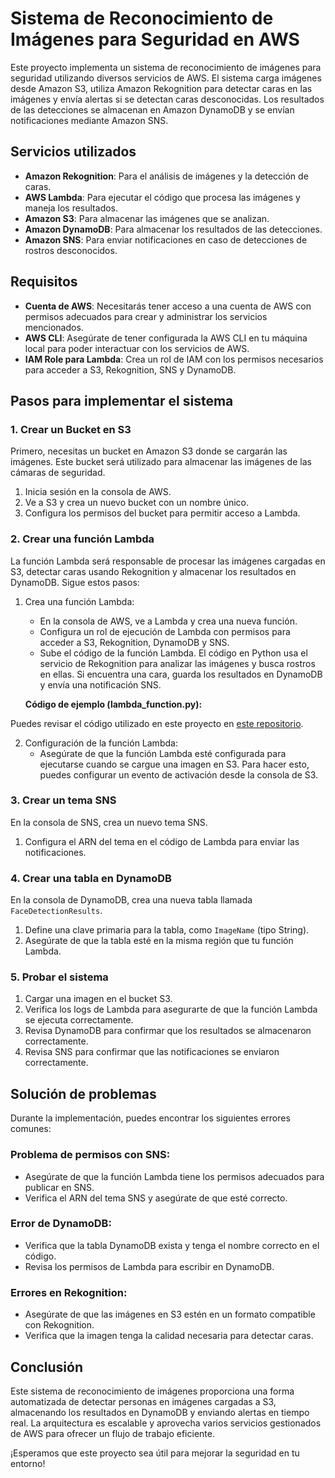 # Sistema de Reconocimiento de Imágenes para Seguridad en AWS

Este proyecto implementa un sistema de reconocimiento de imágenes para seguridad utilizando diversos servicios de AWS. El sistema carga imágenes desde Amazon S3, utiliza Amazon Rekognition para detectar caras en las imágenes y envía alertas si se detectan caras desconocidas. Los resultados de las detecciones se almacenan en Amazon DynamoDB y se envían notificaciones mediante Amazon SNS.

## Servicios utilizados

- **Amazon Rekognition**: Para el análisis de imágenes y la detección de caras.
- **AWS Lambda**: Para ejecutar el código que procesa las imágenes y maneja los resultados.
- **Amazon S3**: Para almacenar las imágenes que se analizan.
- **Amazon DynamoDB**: Para almacenar los resultados de las detecciones.
- **Amazon SNS**: Para enviar notificaciones en caso de detecciones de rostros desconocidos.

## Requisitos

- **Cuenta de AWS**: Necesitarás tener acceso a una cuenta de AWS con permisos adecuados para crear y administrar los servicios mencionados.
- **AWS CLI**: Asegúrate de tener configurada la AWS CLI en tu máquina local para poder interactuar con los servicios de AWS.
- **IAM Role para Lambda**: Crea un rol de IAM con los permisos necesarios para acceder a S3, Rekognition, SNS y DynamoDB.

## Pasos para implementar el sistema

### 1. Crear un Bucket en S3

Primero, necesitas un bucket en Amazon S3 donde se cargarán las imágenes. Este bucket será utilizado para almacenar las imágenes de las cámaras de seguridad.

1. Inicia sesión en la consola de AWS.
2. Ve a S3 y crea un nuevo bucket con un nombre único.
3. Configura los permisos del bucket para permitir acceso a Lambda.

### 2. Crear una función Lambda

La función Lambda será responsable de procesar las imágenes cargadas en S3, detectar caras usando Rekognition y almacenar los resultados en DynamoDB. Sigue estos pasos:

1. Crea una función Lambda:
   - En la consola de AWS, ve a Lambda y crea una nueva función.
   - Configura un rol de ejecución de Lambda con permisos para acceder a S3, Rekognition, DynamoDB y SNS.
   - Sube el código de la función Lambda. El código en Python usa el servicio de Rekognition para analizar las imágenes y busca rostros en ellas. Si encuentra una cara, guarda los resultados en DynamoDB y envía una notificación SNS.

   **Código de ejemplo (lambda_function.py):**
   
Puedes revisar el código utilizado en este proyecto en [este repositorio](https://github.com/username/proyecto1).

2. Configuración de la función Lambda:
   - Asegúrate de que la función Lambda esté configurada para ejecutarse cuando se cargue una imagen en S3. Para hacer esto, puedes configurar un evento de activación desde la consola de S3.

### 3. Crear un tema SNS

En la consola de SNS, crea un nuevo tema SNS.

1. Configura el ARN del tema en el código de Lambda para enviar las notificaciones.

### 4. Crear una tabla en DynamoDB

En la consola de DynamoDB, crea una nueva tabla llamada `FaceDetectionResults`.

1. Define una clave primaria para la tabla, como `ImageName` (tipo String).
2. Asegúrate de que la tabla esté en la misma región que tu función Lambda.

### 5. Probar el sistema

1. Cargar una imagen en el bucket S3.
2. Verifica los logs de Lambda para asegurarte de que la función Lambda se ejecuta correctamente.
3. Revisa DynamoDB para confirmar que los resultados se almacenaron correctamente.
4. Revisa SNS para confirmar que las notificaciones se enviaron correctamente.

## Solución de problemas

Durante la implementación, puedes encontrar los siguientes errores comunes:

### Problema de permisos con SNS:
- Asegúrate de que la función Lambda tiene los permisos adecuados para publicar en SNS.
- Verifica el ARN del tema SNS y asegúrate de que esté correcto.

### Error de DynamoDB:
- Verifica que la tabla DynamoDB exista y tenga el nombre correcto en el código.
- Revisa los permisos de Lambda para escribir en DynamoDB.

### Errores en Rekognition:
- Asegúrate de que las imágenes en S3 estén en un formato compatible con Rekognition.
- Verifica que la imagen tenga la calidad necesaria para detectar caras.

## Conclusión

Este sistema de reconocimiento de imágenes proporciona una forma automatizada de detectar personas en imágenes cargadas a S3, almacenando los resultados en DynamoDB y enviando alertas en tiempo real. La arquitectura es escalable y aprovecha varios servicios gestionados de AWS para ofrecer un flujo de trabajo eficiente.

¡Esperamos que este proyecto sea útil para mejorar la seguridad en tu entorno!

